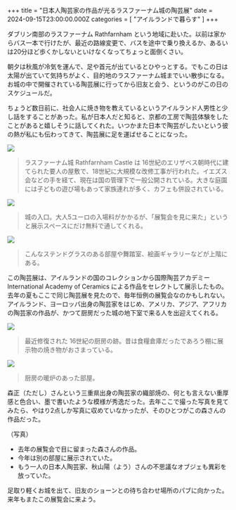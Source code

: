 +++
title = "日本人陶芸家の作品が光るラスファーナム城の陶芸展"
date = 2024-09-15T23:00:00.000Z
categories = [ "アイルランドで暮らす" ]
+++

ダブリン南部のラスファーナム Rathfarnham という地域に赴いた。以前は家からバス一本で行けたが、最近の路線変更で、バスを途中で乗り換えるか、あるいは20分ほど歩くかしないといけなくなってちょっと面倒くさい。

<!--more-->

朝夕は秋風が冷気を運んで、足や首元が出ているとひやっとする。でもこの日は太陽が出ていて気持ちがよく、目的地のラスファーナム城までいい散歩になる。お城の中で開催されている陶芸展に行ってから旧友と会う、というのがこの日のスケジュールだ。

ちょうど数日前に、社会人に焼き物を教えているというアイルランド人男性と少し話をすることがあった。私が日本人だと知ると、京都の工房で陶芸体験をしたことがあると嬉しそうに話してくれた。いつかまた日本で陶芸がしたいという彼の熱が私にも伝わってきて、陶芸展に足を運ばせることになった。

![](/2024-09-16_Rathfarhnam-5.webp)

> ラスファーナム城 Rathfarnham Castle は 16世紀のエリザベス朝時代に建てられた要人の屋敷で、18世紀に大規模な改修工事が行われた。イエズス会などの手を経て、現在は国の管理下で一般公開されている。大きな庭園には子どもの遊び場もあって家族連れが多く、カフェも併設されている。

![](/2024-09-16_Rathfarhnam-7.webp)

> 城の入口。大人5ユーロの入場料がかかるが、「展覧会を見に来た」というと展示スペースにだけ無料で通してくれる。

![](/2024-09-16_Rathfarhnam-6.webp)

> こんなステンドグラスのある部屋や舞踏室、絵画ギャラリーなどが上階にある。

この陶芸展は、アイルランドの国のコレクションから国際陶芸アカデミー International Academy of Ceramics による作品をセレクトして展示したもの。去年の夏もここで同じ陶芸展を見たので、毎年恒例の展覧会なのかもしれない。アイルランド、ヨーロッパ出身の陶芸家をはじめ、アメリカ、アジア、アフリカの陶芸家の作品が、かつて厨房だった城の地下室で来る人を出迎えてくれる。

![](/2024-09-16_Rathfarhnam-1.webp)

> 最近修復された 16世紀の厨房の跡。昔は食糧倉庫だったであろう棚に展示物の焼き物がおさまっている。

![](/2024-09-16_Rathfarhnam-4.webp)

> 厨房の暖炉のあった部屋。

森正（ただし）さんという三重県出身の陶芸家の織部焼の、何とも言えない重厚感と色合い、墨で書いたような模様が秀逸だった。去年ここで撮った写真を見てみたら、やはり2点しか写真に収めていなかったが、そのひとつがこの森さんの作品だった。

（写真）

* 去年の展覧会で目に留まった森さんの作品。
* 今年は別の部屋に展示されていた。
* もう一人の日本人陶芸家、秋山陽（よう）さんの不思議なオブジェも異彩を放っていた。

足取り軽くお城を出て、旧友のショーンとの待ち合わせ場所のパブに向かった。来年もまたこの展覧会に来よう。
